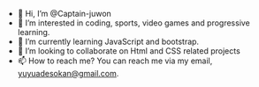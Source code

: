 - 👋 Hi, I’m @Captain-juwon
- 👀 I’m interested in coding, sports, video games and progressive learning.
- 🌱 I’m currently learning JavaScript and bootstrap.
- 💞️ I’m looking to collaborate on Html and CSS related projects
- 📫 How to reach me? You can reach me via my email, yuyuadesokan@gmail.com.

<!---
Captain-juwon/Captain-juwon is a ✨ special ✨ repository because its `README.md` (this file) appears on your GitHub profile.
You can click the Preview link to take a look at your changes.
--->
